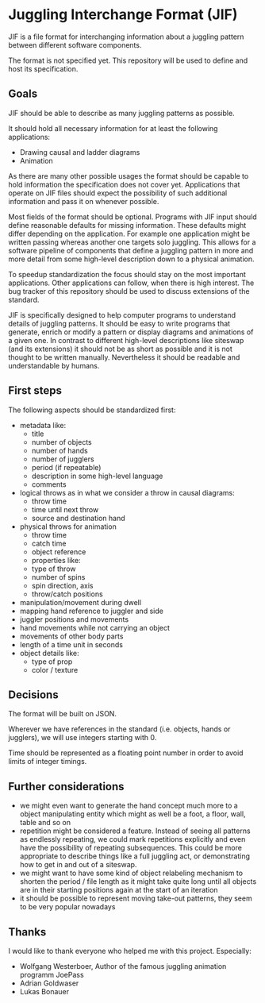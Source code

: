 # Juggling Interchange Format (JIF)

JIF is a file format for interchanging information about a juggling pattern between different software components.

The format is not specified yet. This repository will be used to define and host its specification.


## Goals

JIF should be able to describe as many juggling patterns as possible.

It should hold all necessary information for at least the following applications:
- Drawing causal and ladder diagrams
- Animation

As there are many other possible usages the format should be capable to hold information the specification does not cover yet. Applications that operate on JIF files should expect the possibility of such additional information and pass it on whenever possible.

Most fields of the format should be optional. Programs with JIF input should define reasonable defaults for missing information. These defaults might differ depending on the application. For example one application might be written passing whereas another one targets solo juggling.
This allows for a software pipeline of components that define a juggling pattern in more and more detail from some high-level description down to a physical animation.

To speedup standardization the focus should stay on the most important applications. Other applications can follow, when there is high interest. The bug tracker of this repository should be
 used to discuss extensions of the standard.

JIF is specifically designed to help computer programs to understand details of juggling patterns. It should be easy to write programs that generate, enrich or modify a pattern or display diagrams and animations of a given one. In contrast to different high-level descriptions like siteswap (and its extensions) it should not be as short as possible and it is not thought to be written manually. Nevertheless it should be readable and understandable by humans.

## First steps

The following aspects should be standardized first:
- metadata like:
  - title
  - number of objects
  - number of hands
  - number of jugglers
  - period (if repeatable)
  - description in some high-level language
  - comments
- logical throws as in what we consider a throw in causal diagrams:
  - throw time
  - time until next throw
  - source and destination hand
- physical throws for animation
  - throw time
  - catch time
  - object reference
  - properties like:
   - type of throw
   - number of spins
   - spin direction, axis
   - throw/catch positions
 - manipulation/movement during dwell
 - mapping hand reference to juggler and side
 - juggler positions and movements
 - hand movements while not carrying an object
 - movements of other body parts
 - length of a time unit in seconds
 - object details like:
   - type of prop
   - color / texture


 ## Decisions

 The format will be built on JSON.

 Wherever we have references in the standard (i.e. objects, hands or jugglers), we will use integers starting with 0.

 Time should be represented as a floating point number in order to avoid limits of integer timings.


 ## Further considerations

 - we might even want to generate the hand concept much more to a object manipulating entity
   which might as well be a foot, a floor, wall, table and so on
 - repetition might be considered a feature. Instead of seeing all patterns as endlessly repeating,
 we could mark repetitions explicitly and even have the possibility of repeating subsequences.
   This could be more appropriate to describe things like a full juggling act, or demonstrating how to get in and out of a siteswap. 
 - we might want to have some kind of object relabeling mechanism to shorten the period / file length
 as it might take quite long until all objects are in their starting positions again at the start of an iteration
 - it should be possible to represent moving take-out patterns, they seem to be very popular nowadays


 ## Thanks

 I would like to thank everyone who helped me with this project. Especially:
 - Wolfgang Westerboer, Author of the famous juggling animation programm JoePass
 - Adrian Goldwaser
 - Lukas Bonauer

